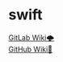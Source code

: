 # swift

[GitLab Wiki🌩](http://devyhan93.ddns.net:30000/Wiki/swift/wikis/Swift_Language)<br/>
[GitHub Wiki🌈](https://github.com/devyhan93/swift/wiki)

